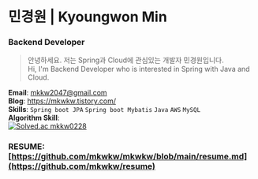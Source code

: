 # 민경원 | Kyoungwon Min
### Backend Developer
>안녕하세요. 저는 Spring과 Cloud에 관심있는 개발자 민경원입니다. <br>
>Hi, I'm Backend Developer who is interested in Spring with Java and Cloud.

**Email**: mkkw2047@gmail.com <br>
**Blog**: https://mkwkw.tistory.com/ <br>
**Skills**: `Spring boot JPA` `Spring boot Mybatis` `Java` `AWS` `MySQL` <br>
**Algorithm Skill**:<br>
[![Solved.ac
mkkw0228](http://mazassumnida.wtf/api/v2/generate_badge?boj=mkkw0228)](https://solved.ac/mkkw0228)

### RESUME: [https://github.com/mkwkw/mkwkw/blob/main/resume.md](https://github.com/mkwkw/resume)
<!--
**mkwkw/mkwkw** is a ✨ _special_ ✨ repository because its `README.md` (this file) appears on your GitHub profile.

Here are some ideas to get you started:

- 🔭 I’m currently working on ...
- 🌱 I’m currently learning ...
- 👯 I’m looking to collaborate on ...
- 🤔 I’m looking for help with ...
- 💬 Ask me about ...
- 📫 How to reach me: ...
- 😄 Pronouns: ...
- ⚡ Fun fact: ...
-->


